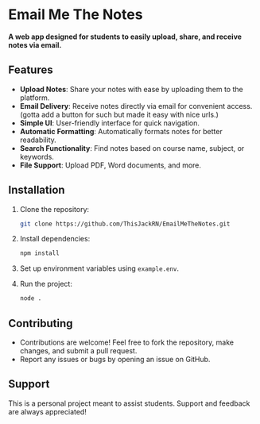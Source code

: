 
# Email Me The Notes

**A web app designed for students to easily upload, share, and receive notes via email.**

## Features
- **Upload Notes**: Share your notes with ease by uploading them to the platform.
- **Email Delivery**: Receive notes directly via email for convenient access. (gotta add a button for such but made it easy with nice urls.)
- **Simple UI**: User-friendly interface for quick navigation.
- **Automatic Formatting**: Automatically formats notes for better readability.
- **Search Functionality**: Find notes based on course name, subject, or keywords.
- **File Support**: Upload PDF, Word documents, and more.

## Installation
1. Clone the repository:
   ```bash
   git clone https://github.com/ThisJackRN/EmailMeTheNotes.git
   ```
2. Install dependencies:
   ```bash
   npm install
   ```
3. Set up environment variables using `example.env`.

4. Run the project:
   ```bash
   node .
   ```

## Contributing
- Contributions are welcome! Feel free to fork the repository, make changes, and submit a pull request.
- Report any issues or bugs by opening an issue on GitHub.

## Support
This is a personal project meant to assist students. Support and feedback are always appreciated!
